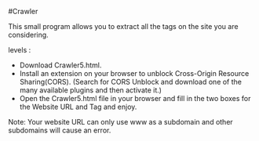 #Crawler

This small program allows you to extract all the tags on the site you are considering.

levels :
- Download Crawler5.html.
- Install an extension on your browser to unblock Cross-Origin Resource Sharing(CORS). (Search for CORS Unblock and download one of the many available plugins and then activate it.)
- Open the Crawler5.html file in your browser and fill in the two boxes for the Website URL and Tag and enjoy.

Note:
Your website URL can only use www as a subdomain and other subdomains will cause an error.
